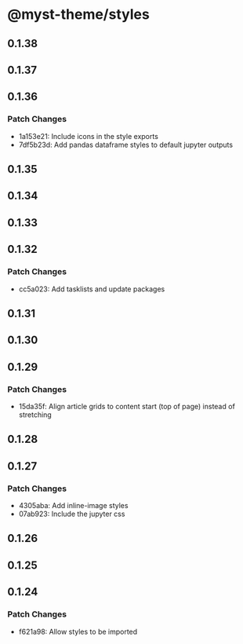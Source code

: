 # @myst-theme/styles

## 0.1.38

## 0.1.37

## 0.1.36

### Patch Changes

- 1a153e21: Include icons in the style exports
- 7df5b23d: Add pandas dataframe styles to default jupyter outputs

## 0.1.35

## 0.1.34

## 0.1.33

## 0.1.32

### Patch Changes

- cc5a023: Add tasklists and update packages

## 0.1.31

## 0.1.30

## 0.1.29

### Patch Changes

- 15da35f: Align article grids to content start (top of page) instead of stretching

## 0.1.28

## 0.1.27

### Patch Changes

- 4305aba: Add inline-image styles
- 07ab923: Include the jupyter css

## 0.1.26

## 0.1.25

## 0.1.24

### Patch Changes

- f621a98: Allow styles to be imported
